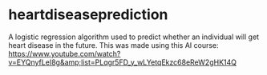 # heartdiseaseprediction
A logistic regression algorithm used to predict whether an individual will get heart disease in the future. This was made using this AI course: https://www.youtube.com/watch?v=EYQnyfLeI8g&amp;list=PLqgr5FD_y_wLYetqEkzc68eReW2gHK14Q
